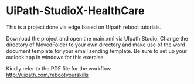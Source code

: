 # UiPath-StudioX-HealthCare
 This is a project done via edge based on UIpath reboot tutorials.
 
 Download the project and open the main.xml via UIpath Studio. Change the directory of MovedFolder to your own directory and make use of the word document template for your email sending template. Be sure to set up your outlook app in windows for this exercise.

 Kindly refer to the PDF file for the workflow
http://uipath.com/rebootyourskills
